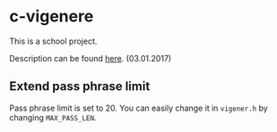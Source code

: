 # c-vigenere

This is a school project.

Description can be found [here](http://www.benoist.ch/CSbasics/exercises/homework-HS1617-C.php). (03.01.2017)

## Extend pass phrase limit

Pass phrase limit is set to 20. You can easily change it in `vigener.h` by changing `MAX_PASS_LEN`.
